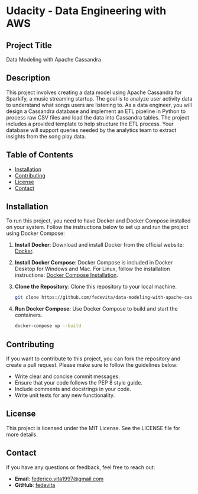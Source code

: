 # Udacity - Data Engineering with AWS
## Project Title
Data Modeling with Apache Cassandra

## Description
This project involves creating a data model using Apache Cassandra for Sparkify, a music streaming startup. The goal is to analyze user activity data to understand what songs users are listening to. As a data engineer, you will design a Cassandra database and implement an ETL pipeline in Python to process raw CSV files and load the data into Cassandra tables. The project includes a provided template to help structure the ETL process. Your database will support queries needed by the analytics team to extract insights from the song play data.

## Table of Contents

- [Installation](#installation)
- [Contributing](#contributing)
- [License](#license)
- [Contact](#contact)

## Installation

To run this project, you need to have Docker and Docker Compose installed on your system. Follow the instructions below to set up and run the project using Docker Compose:

1. **Install Docker**: Download and install Docker from the official website: [Docker](https://www.docker.com/get-started).

2. **Install Docker Compose**: Docker Compose is included in Docker Desktop for Windows and Mac. For Linux, follow the installation instructions: [Docker Compose Installation](https://docs.docker.com/compose/install/).

3. **Clone the Repository**: Clone this repository to your local machine.

    ```sh
    git clone https://github.com/fedevita/data-modeling-with-apache-cassandra.git
    ```

4. **Run Docker Compose**: Use Docker Compose to build and start the containers.

    ```sh
    docker-compose up --build
    ```

## Contributing

If you want to contribute to this project, you can fork the repository and create a pull request. Please make sure to follow the guidelines below:

- Write clear and concise commit messages.
- Ensure that your code follows the PEP 8 style guide.
- Include comments and docstrings in your code.
- Write unit tests for any new functionality.

## License

This project is licensed under the MIT License. See the LICENSE file for more details.

## Contact

If you have any questions or feedback, feel free to reach out:

- **Email**: federico.vita1997@gmail.com
- **GitHub**: [fedevita](https://github.com/fedevita)
